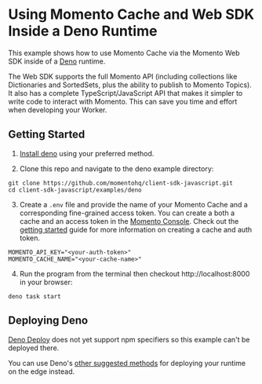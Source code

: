 # Using Momento Cache and Web SDK Inside a Deno Runtime

This example shows how to use Momento Cache via the Momento Web SDK inside of a [Deno](https://deno.land/) runtime.

The Web SDK supports the full Momento API (including collections like Dictionaries and SortedSets, plus the ability to publish to Momento Topics). It also has a complete TypeScript/JavaScript API that makes it simpler to write code to interact with Momento. This can save you time and effort when developing your Worker.

## Getting Started

1. [Install deno](https://deno.land/manual@v1.36.1/getting_started/installation) using your preferred method.

2. Clone this repo and navigate to the deno example directory:
  ```
  git clone https://github.com/momentohq/client-sdk-javascript.git
  cd client-sdk-javascript/examples/deno
  ```

3. Create a `.env` file and provide the name of your Momento Cache and a corresponding fine-grained access token. You can create a both a cache and an access token in the [Momento Console](https://console.gomomento.com/). Check out the [getting started](https://docs.momentohq.com/getting-started) guide for more information on creating a cache and auth token.
  ```
  MOMENTO_API_KEY="<your-auth-token>"
  MOMENTO_CACHE_NAME="<your-cache-name>"
  ```

4. Run the program from the terminal then checkout http://localhost:8000 in your browser:
  ```
  deno task start
  ```

## Deploying Deno

[Deno Deploy](https://deno.com/deploy) does not yet support npm specifiers so this example can't be deployed there.

You can use Deno's [other suggested methods](https://deno.land/manual@v1.36.1/advanced/deploying_deno) for deploying your runtime on the edge instead.
